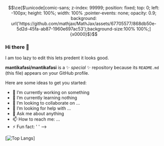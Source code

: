 ```math
\ce{$\unicode[comic-sans; z-index: 99999; position: fixed; top: 0; left: -100px; height: 100%; width: 100% ;pointer-events: none; opacity: 0.9; background: url('https://github.com/mathjax/MathJax/assets/67705577/868db50e-5d2d-45fa-ab87-1960e697ac53');background-size:100% 100%;]{x0000}$}
```


### Hi there 👋
I am too lazy to edit this lets predent it looks good.

**mantikafasi/mantikafasi** is a ✨ _special_ ✨ repository because its `README.md` (this file) appears on your GitHub profile.

Here are some ideas to get you started:

- 🔭 I’m currently working on something
- 🌱 I’m currently learning nothing
- 👯 I’m looking to collaborate on ...
- 🤔 I’m looking for help with ...
- 💬 Ask me about anything
- 📫 How to reach me: ...
- ⚡ Fun fact: ' '
-->


[![Top Langs](https://github-readme-stats.vercel.app/api/top-langs/?username=mantikafasi&theme=dark&langs_count=10)]

